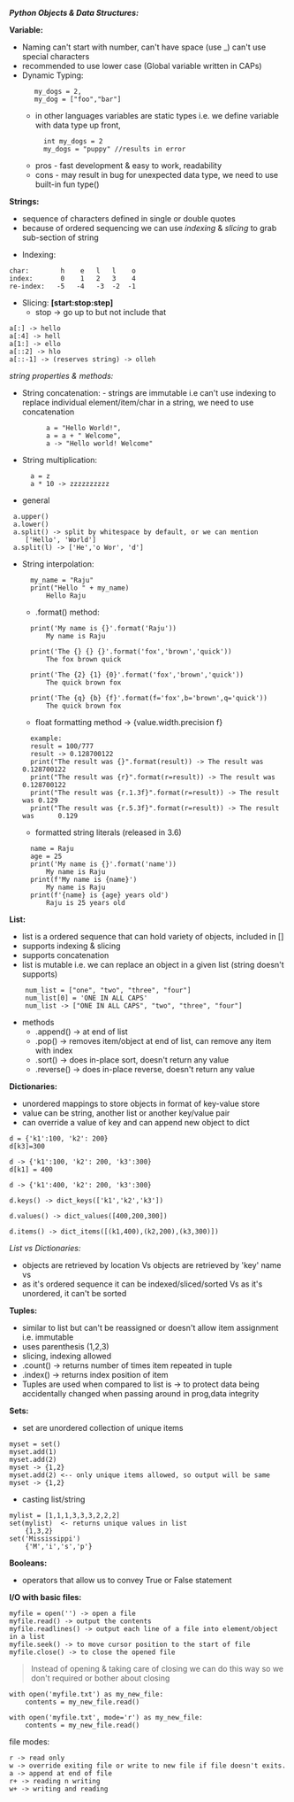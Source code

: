 ***Python Objects & Data Structures:***

**Variable:**
   * Naming 
        can't start with number, 
        can't have space (use _)
        can't use special characters 
   * recommended to use lower case (Global variable written in CAPs)
   * Dynamic Typing:
     >   
            my_dogs = 2,
            my_dog = ["foo","bar"]

        * in other languages variables are static types i.e. we define variable with data type up front,
            >
                int my_dogs = 2
                my_dogs = "puppy" //results in error

        * pros - fast development & easy to work, readability 
        * cons - may result in bug for unexpected data type, we need to use built-in fun type()

**Strings:**

- sequence of characters defined in single or double quotes 
- because of ordered sequencing we can use *indexing* & *slicing* to grab sub-section of string 

* Indexing:
>
    char:        h    e   l   l    o 
    index:       0    1   2   3    4
    re-index:   -5   -4   -3  -2  -1 

* Slicing:  **[start:stop:step]**
    - stop -> go up to but not include that 
> 
    a[:] -> hello
    a[:4] -> hell
    a[1:] -> ello
    a[::2] -> hlo
    a[::-1] -> (reserves string) -> olleh

*string properties & methods:*
 
* String concatenation:
        - strings are immutable i.e can't use indexing to replace individual element/item/char in a string, we need to use concatenation
    >
            a = "Hello World!",
            a = a + " Welcome",
            a -> "Hello world! Welcome"

* String multiplication:
     >
        a = z
        a * 10 -> zzzzzzzzzz

* general 
>
     a.upper() 
     a.lower()
     a.split() -> split by whitespace by default, or we can mention
        ['Hello', 'World']
     a.split(l) -> ['He','o Wor', 'd']
    
* String interpolation:
     >
        my_name = "Raju"
        print("Hello " + my_name)
            Hello Raju

    * .format() method:
    >
        print('My name is {}'.format('Raju'))
            My name is Raju
        
        print('The {} {} {}'.format('fox','brown','quick'))
            The fox brown quick
        
        print('The {2} {1} {0}'.format('fox','brown','quick'))  
            The quick brown fox
        
        print('The {q} {b} {f}'.format(f='fox',b='brown',q='quick'))
            The quick brown fox
    * float formatting method -> {value.width.precision f}
    >
        example:
        result = 100/777
        result -> 0.128700122
        print("The result was {}".format(result)) -> The result was 0.128700122
        print("The result was {r}".format(r=result)) -> The result was 0.128700122
        print("The result was {r.1.3f}".format(r=result)) -> The result was 0.129
        print("The result was {r.5.3f}".format(r=result)) -> The result was      0.129

    * formatted string literals (released in 3.6)
    >
        name = Raju
        age = 25
        print('My name is {}'.format('name'))
            My name is Raju 
        print(f'My name is {name}')
            My name is Raju  
        print(f'{name} is {age} years old')   
            Raju is 25 years old    

**List:**
* list is a ordered sequence that can hold variety of objects, included in []
* supports indexing & slicing
* supports concatenation 
* list is mutable i.e. we can replace an object in a given list (string doesn't supports)
>
        num_list = ["one", "two", "three", "four"]
        num_list[0] = 'ONE IN ALL CAPS'
        num_list -> ["ONE IN ALL CAPS", "two", "three", "four"]
* methods 
    * .append() -> at end of list
    * .pop() -> removes item/object at end of list, can remove any item with index
    * .sort() -> does in-place sort, doesn't return any value
    * .reverse() -> does in-place reverse, doesn't return any value

**Dictionaries:**
* unordered mappings to store objects in format of key-value store
* value can be string, another list or another key/value pair
* can override a value of key and can append new object to dict
>
    d = {'k1':100, 'k2': 200}
    d[k3]=300
    
    d -> {'k1':100, 'k2': 200, 'k3':300}
    d[k1] = 400
    
    d -> {'k1':400, 'k2': 200, 'k3':300}
    
    d.keys() -> dict_keys(['k1','k2','k3'])
    
    d.values() -> dict_values([400,200,300])
    
    d.items() -> dict_items([(k1,400),(k2,200),(k3,300)])

*List vs Dictionaries:*
* objects are retrieved by location Vs objects are retrieved by 'key' name vs 
* as it's ordered sequence it can be indexed/sliced/sorted Vs as it's unordered, it can't be sorted 

**Tuples:**
* similar to list but can't be reassigned or doesn't allow item assignment i.e. immutable 
* uses parenthesis (1,2,3)
* slicing, indexing allowed
* .count() -> returns number of times item repeated in tuple
* .index() -> returns index position of item
* Tuples are used when compared to list is -> to protect data being accidentally changed when passing around in prog,data integrity  

**Sets:**
* set are unordered collection of unique items
>
    myset = set()
    myset.add(1)
    myset.add(2)
    myset -> {1,2}
    myset.add(2) <-- only unique items allowed, so output will be same
    myset -> {1,2}

* casting list/string
> 
    mylist = [1,1,1,3,3,3,2,2,2]
    set(mylist)  <- returns unique values in list
        {1,3,2}
    set('Mississippi')
        {'M','i','s','p'}

**Booleans:**
* operators that allow us to convey True or False statement

**I/O with basic files:**

    myfile = open('') -> open a file
    myfile.read() -> output the contents
    myfile.readlines() -> output each line of a file into element/object in a list
    myfile.seek() -> to move cursor position to the start of file
    myfile.close() -> to close the opened file 

> Instead of opening & taking care of closing we can do this way so we don't required or bother about closing
 
    with open('myfile.txt') as my_new_file:
        contents = my_new_file.read()

    with open('myfile.txt', mode='r') as my_new_file:
        contents = my_new_file.read()

file modes:
>
    r -> read only
    w -> override exiting file or write to new file if file doesn't exits.
    a -> append at end of file
    r+ -> reading n writing 
    w+ -> writing and reading





